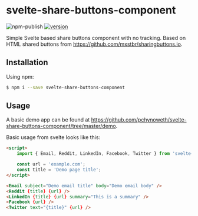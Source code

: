 # svelte-share-buttons-component

![npm-publish](https://github.com/pchynoweth/svelte-share-buttons-component/workflows/npm-publish/badge.svg)
[![version](https://img.shields.io/npm/v/svelte-share-buttons-component.svg?style=flat-square)](http://npm.im/svelte-share-buttons-component)

Simple Svelte based share buttons component with no tracking.  Based on HTML shared buttons from https://github.com/mxstbr/sharingbuttons.io.

## Installation

Using npm:
```bash
$ npm i --save svelte-share-buttons-component
```

## Usage

A basic demo app can be found at https://github.com/pchynoweth/svelte-share-buttons-component/tree/master/demo.

Basic usage from svelte looks like this:

```html
<script>
	import { Email, Reddit, LinkedIn, Facebook, Twitter } from 'svelte-share-buttons-component';

	const url = 'example.com';
	const title = 'Demo page title';
</script>

<Email subject="Demo email title" body="Demo email body" />
<Reddit {title} {url} />
<LinkedIn {title} {url} summary="This is a summary" />
<Facebook {url} />
<Twitter text="{title}" {url} />
```